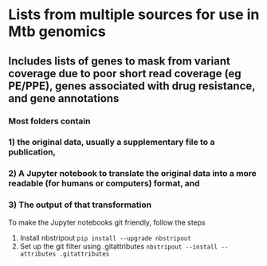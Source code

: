 # Lists from multiple sources for use in Mtb genomics

## Includes lists of genes to mask from variant coverage due to poor short read coverage (eg PE/PPE), genes associated with drug resistance, and gene annotations

### Most folders contain 

### 1) the original data, usually a supplementary file to a publication, 

### 2) A Jupyter notebook to translate the original data into a more readable (for humans or computers) format, and 

### 3) The output of that transformation


To make the Jupyter notebooks git friendly, follow the steps
1) Install nbstripout
`pip install --upgrade nbstripout`
2) Set up the git filter using .gitattributes
`nbstripout --install --attributes .gitattributes`
